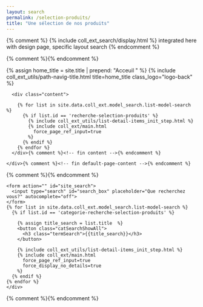 ```yaml
---
layout: search
permalink: /selection-produits/
title: "Une sélection de nos produits"
---
```

<!--fin-excerpt-->


{% comment %}
  {% include coll_ext_search/display.html %}
  integrated here with design page, specific layout search
{% endcomment %}

{% comment %}<!-- <aside class="Site-left-aside u-textLeft ">
      </aside> -->{% endcomment %}

<div class="Site-content-right-aside">

  <div class="Site-content">
    <div class="default-page-content">
      {% assign home_title = site.title | prepend: "Acceuil&nbsp;" %}
      {% include coll_ext_utils/path-navig-title.html 
        title=home_title 
        class_logo="logo-back"
      %}        

      <div class="content">       

        {% for list in site.data.coll_ext.model_search.list-model-search %}
          {% if list.id == 'recherche-selection-produits' %}
            {% include coll_ext_utils/list-detail-items_init_step.html %}
            {% include coll_ext/main.html
              force_page_ref_input=true
            %}
          {% endif %}
        {% endfor %}
      </div>{% comment %}<!-- fin content -->{% endcomment %}

    </div>{% comment %}<!-- fin default-page-content -->{% endcomment %}
  </div>{% comment %}<!-- fin Site-content -->{% endcomment %}

  
  <aside class="Site-right-aside ">
    <div class="sticky-aside-right">

    <form action="" id="site_search">
      <input type="search" id="search_box" placeholder="Que recherchez vous?" autocomplete="off">
    </form>
    {% for list in site.data.coll_ext.model_search.list-model-search %}
      {% if list.id == 'categorie-recherche-selection-produits' %}

        {% assign title_search = list.title  %}
        <button class="catSearchShowAll">
          <h3 class="termSearch">{{title_search}}</h3>
        </button>

        {% include coll_ext_utils/list-detail-items_init_step.html %}
        {% include coll_ext/main.html
          force_page_ref_input=true
          force_display_no_details=true
        %}
      {% endif %}
    {% endfor %}
    </div>
  </aside>
  
</div> {% comment %}<!-- fin Site-content-right-aside -->{% endcomment %}
